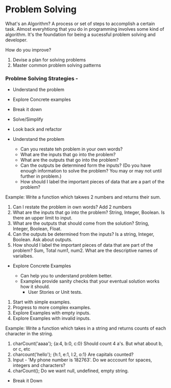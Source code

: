 # Problem Solving

What's an Algorithm? A process or set of steps to accomplish a certain task. Almost everyhtiong that you do in programming involves some kind of algorithm. It's the foundation for being a sucessful problem solving and developer.

How do you improve?

1. Devise a plan for solving problems
2. Master common problem solving patterns

### Problme Solving Strategies -

- Understand the problem
- Explore Concrete examples
- Break it down
- Solve/Simplify
- Look back and refactor

- Understand the problem

    - Can you restate teh problem in your own words?
    - What are the inputs that go into the problem?
    - What are the outputs that go into the problem?
    - Can the outputs be determined form the inputs? (Do you have enough information to solve the problem? You may or may not until further in problem.)
    - How should I label the important pieces of data that are a part of the problem?

Example: Write a function which takwes 2 numbers and returns their sum.

1. Can I restate the problem in own words? Add 2 numbers
2. What are the inputs that go into the problem? String, Integer, Boolean. Is there an upper limit to input.
3. What are the outputs that should come from the solution? String, Integer, Boolean, Float.
4. Can the outputs be determined from the inputs? Is a string, Integer, Boolean. Ask about outputs.
5. How should I label the important pieces of data that are part of the problem? Sum, Total num1, num2. What are the descriptive names of varialbes.

- Explore Concrete Examples

    - Can help you to understand problem better.
    - Examples provide sanity checks that your eventual solution works how it should.
        - User Stories or Unit tests.

1. Start with simple examples.
2. Progress to more complex examples.
3. Explore Examples with empty inputs.
4. Explore Examples with invalid inputs.

Example: Write a function which takes in a string and returns counts of each character in the string.

1. charCount('aaaa'); {a:4, b:0, c:0} Should count 4 a's. But what about b, or c, etc
2. charcount('hello'); {h:1, e:1, l:2, o:1} Are capitals counted?
3. Input - 'My phone number is 182763'. Do we acccount for spaces, integers and characters?
4. charCount(); Do we want null, undefined, empty string.

- Break it Down


